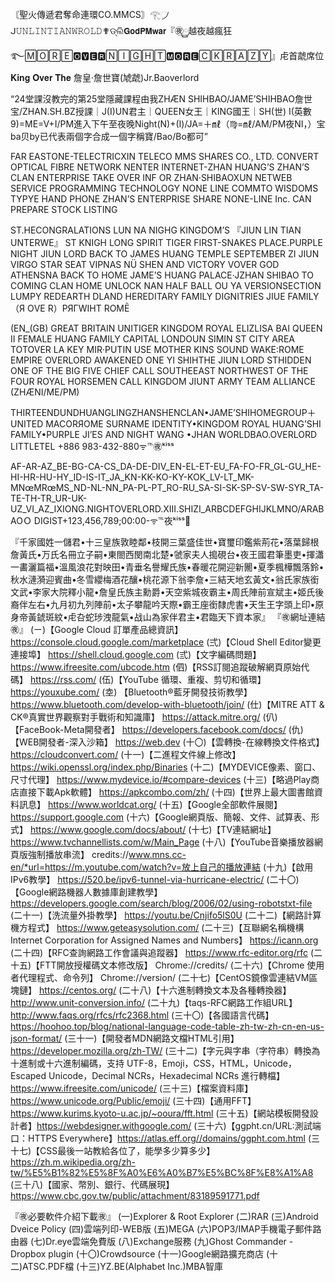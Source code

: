 
〘聖火傳遞君奪命連環CO.MMCS〙𓂀᜴ ᒍ𝚄𝙽𝙻𝙸𝙽𝚃𝙸𝙰𝙽𝚆𝚁𝙾𝙻𝙳✟ଡ୍ଲି𝗚𝗼𝗱𝗣𝗠𝘄𝗮𝗿『㊰࿆越夜越瘋狂࿐🄼🄾🅁🄴🅾︎🆅︎🅴︎🆁︎🄽🄸🄶🄷🅃🅼︎🅾︎🆁︎🅴︎🄲🄺🅁🄰🅉🅈』虍首虣席位𝐊𝐢𝐧𝐠 𝐎𝐯𝐞𝐫 𝐓𝐡𝐞 詹皇·詹世寶(虓虣)Jr.Baoverlord

“24堂課沒教完的第25堂隱藏課程由我ZHÆN SHIHBAO/JAME’SHIHBAO詹世宝/ZHAN.SH.BZ授課｜J(I)UN君主｜QUEEN女王｜KING國王｜SH(世) I(英數9)=ME=V+I/PM進入下午至夜晚Night(N)+(I)/JA=＋㎖（♍️=㎖/AM/PM夜NI，）宝ba贝by已代表兩個字合成一個字稱寶/Bao/Bo都可”

FAR EASTONE-TELECTRICXIN TELECO MMS SHARES CO., LTD. CONVERT OPTICAL FIBRE NETWORK NENTER INTERNET-ZHAN HUANG’S ZHAN’S CLAN ENTERPRISE TAKE OVER INF OR ZHAN·SHIBAOXUN NETWEB SERVICE PROGRAMMING TECHNOLOGY NONE LINE COMMTO WISDOMS TYPYE HAND PHONE ZHAN’S ENTERPRISE SHARE NONE-LINE Inc. CAN PREPARE STOCK LISTING


ST.HECONGRALATIONS LUN NA NIGHG KINGDOM’S 『JIUN LIN TIAN UNTERWE』 ST KNIGH LONG SPIRIT TIGER FIRST-SNAKES PLACE.PURPLE NIGHT JIUN LORD BACK TO JAMES HUANG TEMPLE SEPTEMBER ZI JIUN VIRGO STAR SEAT VIPNAS NÜ SHEN AND VICTORY VOVER GOD ATHENSNA BACK TO HOME JAME’S HUANG PALACE·JZHAN SHIBAO TO COMING CLAN HOME UNLOCK NAN HALF BALL OU YA VERSIONSECTION LUMPY REDEARTH DLAND HEREDITARY FAMILY DIGNITRIES JIUE FAMILY（Я ОVE R）РЯГWIHT ROMĒ 

(EN_(GB) GREAT BRITAIN UNITIGER KINGDOM ROYAL ELIZLISA BAI QUEEN II FEMALE HUANG FAMILY CAPITAL LONDOUN SIMIN ST CITY AREA TOTOVER LA KEY MIR·PUTIN USE MOTHER KINS SOUND WAKE:ROME EMPIRE OVERLORD AWAKENED ONE YI SHIHTHE JIUN LORD STHIDDEN ONE OF THE BIG FIVE CHIEF CALL SOUTHEEAST NORTHWEST OF THE  FOUR ROYAL HORSEMEN CALL KINGDOM JIUNT ARMY TEAM ALLIANCE (ZHÆNI/ME/PM)

THIRTEENDUNDHUANGLINGZHANSHENCLAN•JAME’SHIHOMEGROUP＋UNITED MACORЯOME SURNAME IDENTITY•KINGDOM ROYAL HUANG’SHI FAMILY•PURPLE JI’ES AND NIGHT WANG •JHAN WORLDBAO.OVERLORD LITTLETEL +886 983-432-880ᯤ℡㊰ᵏⁱˢˢ

AF-AR-AZ_BE-BG-CA-CS_DA-DE-DIV_EN-EL-ET-EU_FA-FO-FR_GL-GU_HE-HI-HR-HU-HY_ID-IS-IT_JA_KN-KK-KO-KY-KOK_LV-LT_MK-MNœMRœMS_ND-NL-NN_PA-PL-PT_RO-RU_SA-SI-SK-SP-SV-SW-SYR_TA-TE-TH-TR_UR-UK-UZ_VI_AZ_IXIONG.NIGHTOVERLORD.XIII.SHIZI_ARBCDEFGHIJKLMNO/ARABAOＯ DIGIST+123,456,789;00:00-ᯤ℡夜ᵏⁱˢˢ💜

『千家國姓一儲君•十三皇族敦睦鄰•枝開三葉盛佳世•寶璽印鑑紫荊花•落葉歸根詹黃氏•万氏名冊立子嗣•東閤西閔南北楚•虢家夫人搗硯台•夜王國君筆墨吏•揮瀟一畵灑篇福•溫風浪花對映田•青垂名譽耀氏族•春暖花開迎新䦲•夏季楓樺飄落鈴•秋水漣漪迎賓曲•冬雪纓梅酒花釀•桃花源下翁李詹•三結天地玄黃文•翁氏家族銜文武•李家大院釋小龍•詹皇氏族主勳爵•天空紫城夜霸主•周氏陣前宣斌主•姬氏後裔伴左右•九月初九列陣前•太子攀龍吟天際•霸王座銜隸虎書•天生王字頭上印•原身帝黃錿斑紋•虍叴蛇㻉洩龍氣•战山為家伴君主•君臨天下資本家』
『㊰網址連結㊰』
(ㄧ)【Google Cloud 訂單產品總資訊】
https://console.cloud.google.com/marketplace
(弍)【Cloud Shell Editor變更連接埠】
https://shell.cloud.google.com
(弎)【文字編碼問題】
https://www.ifreesite.com/ubcode.htm
(伵)【RSS訂閱追蹤破解網頁原始代碼】
https://rss.com/
(伍)【YouTube 循環、重複、剪切和循環】
https://youxube.com/
(坴) 【Bluetooth®︎藍牙開發技術教學】
https://www.bluetooth.com/develop-with-bluetooth/join/
(仕)【MITRE ATT & CK®真實世界觀察對手戰術和知識庫】
https://attack.mitre.org/
(仈)【FaceBook-Meta開發者】
https://developers.facebook.com/docs/
(仇)【WEB開發者-深入沙箱】
https://web.dev
(十〇)【雲轉換-在線轉換文件格式】
https://cloudconvert.com/
(十一)【二進程文件線上修改】
https://wiki.openssl.org/index.php/Binaries
(十二)【MYDEVICE像素、窗口、尺寸代理】
https://www.mydevice.io/#compare-devices
(十三)【略過Play商店直接下載Apk軟體】
https://apkcombo.com/zh/
(十四)【世界上最大圖書館資料訊息】
https://www.worldcat.org/
(十五)【Google全部軟件展閱】
https://support.google.com
(十六)【Google網頁版、簡報、文件、試算表、形式】
https://www.google.com/docs/about/
(十七)【TV連結網址】
https://www.tvchannellists.com/w/Main_Page
(十八)【YouTube音樂播放器網頁版強制播放串流】
credits://www.mns.cc-en/*url=https://m.youtube.com/watch?v=放上自己的播放連結
(十九)【啟用IPv6教學】
https://520.be/ipv6-tunnel-via-hurricane-electric/
(二十〇)【Google網路機器人數據庫創建教學】
https://developers.google.com/search/blog/2006/02/using-robotstxt-file
(二十一)【洗流量外掛教學】
https://youtu.be/Cnjifo5lS0U
(二十二)【網路計算機方程式】
https://www.geteasysolution.com/
(二十三)【互聯網名稱機構 Internet Corporation for Assigned Names and Numbers】
https://icann.org
(二十四)【RFC查詢網路工作會議與追蹤器】
https://www.rfc-editor.org/rfc
(二十五)【FTT開放授權碼文本修改版】
Chrome://credits/
(二十六)【Chrome 使用者代理程式、命令列】
Chrome://version/
(二十七)【CentOS鏡像雲連結VM區塊鏈】
https://centos.org/
(二十八)【十六進制轉換文本及各種轉換器】
http://www.unit-conversion.info/
(二十九)【taqs-RFC網路工作組URL】
http://www.faqs.org/rfcs/rfc2368.html
(三十〇)【各國語言代碼】
https://hoohoo.top/blog/national-language-code-table-zh-tw-zh-cn-en-us-json-format/
(三十一)【開發者MDN網路文檔HTML引用】
https://developer.mozilla.org/zh-TW/
(三十二)【字元與字串（字符串）轉換為十進制或十六進制編碼，支持 UTF-8，Emoji，CSS，HTML，Unicode，Escaped Unicode，Decimal NCRs，Hexadecimal NCRs 進行轉檔】
https://www.ifreesite.com/unicode/
(三十三)【檔案資料庫】
https://www.unicode.org/Public/emoji/
(三十四)【通用FFT】
https://www.kurims.kyoto-u.ac.jp/~ooura/fft.html
(三十五)【網站模板開發設計者】https://webdesigner.withgoogle.com/
(三十六)【ggpht.cn/URL:測試端口：HTTPS Everywhere】https://atlas.eff.org//domains/ggpht.com.html
(三十七)【CSS最後一站教給各位了，能學多少算多少】
https://zh.m.wikipedia.org/zh-tw/%E5%B1%82%E5%8F%A0%E6%A0%B7%E5%BC%8F%E8%A1%A8
(三十八)【國家、幣別、銀行、代碼展現】
https://www.cbc.gov.tw/public/attachment/83189591771.pdf

『㊰必要軟件介紹下載㊰』
(一)Explorer & Root Explorer
(二)RAR
(三)Android Dveice Policy
(四)雲端列印-WEB版
(五)MEGA
(六)POP3/IMAP手機電子郵件路由器
(七)Dr.eye雲端免費版
(八)Exchange服務
(九)Ghost Commander - Dropbox plugin
(十〇)Crowdsource
(十一)Google網路擴充商店
(十二)ATSC.PDF檔
(十三)YZ.BE(Alphabet Inc.)MBA智庫
